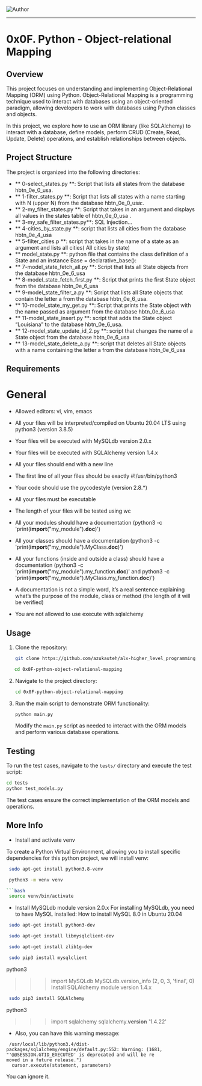 ![Author](https://img.shields.io/badge/Author-Azuka%20Uteh-blue.svg)

---
# 0x0F. Python - Object-relational Mapping



## Overview

This project focuses on understanding and implementing Object-Relational Mapping (ORM) using Python. Object-Relational Mapping is a programming technique used to interact with databases using an object-oriented paradigm, allowing developers to work with databases using Python classes and objects.

In this project, we explore how to use an ORM library (like SQLAlchemy) to interact with a database, define models, perform CRUD (Create, Read, Update, Delete) operations, and establish relationships between objects.

## Project Structure

The project is organized into the following directories:

- ** 0-select_states.py **: Script that lists all states from the database hbtn_0e_0_usa.
- ** 1-filter_states.py **: Script that lists all states with a name starting with N (upper N) from the database hbtn_0e_0_usa:.
- ** 2-my_filter_states.py **: Script that takes in an argument and displays all values in the states table of hbtn_0e_0_usa .
- ** 3-my_safe_filter_states.py**:  SQL Injection...
- ** 4-cities_by_state.py **: script that lists all cities from the database hbtn_0e_4_usa
- ** 5-filter_cities.p **: script that takes in the name of a state as an argument and lists all cities( All cities by state)
- ** model_state.py **: python file that contains the class definition of a State and an instance Base = declarative_base():
- ** 7-model_state_fetch_all.py **: Script that lists all State objects from the database hbtn_0e_6_usa
- ** 8-model_state_fetch_first.py **: Script that prints the first State object from the database hbtn_0e_6_usa
- ** 9-model_state_filter_a.py **: Script that lists all State objects that contain the letter a from the database hbtn_0e_6_usa.
- ** 10-model_state_my_get.py **: Script that prints the State object with the name passed as argument from the database hbtn_0e_6_usa
- ** 11-model_state_insert.py **:  script that adds the State object “Louisiana” to the database hbtn_0e_6_usa.
- ** 12-model_state_update_id_2.py **: script that changes the name of a State object from the database hbtn_0e_6_usa
- ** 13-model_state_delete_a.py **: script that deletes all State objects with a name containing the letter a from the database hbtn_0e_6_usa


## Requirements

 # General

- Allowed editors: vi, vim, emacs

- All your files will be interpreted/compiled on Ubuntu 20.04 LTS using python3 (version 3.8.5)

- Your files will be executed with MySQLdb version 2.0.x

- Your files will be executed with SQLAlchemy version 1.4.x

- All your files should end with a new line

- The first line of all your files should be exactly #!/usr/bin/python3

- Your code should use the pycodestyle (version 2.8.*)

- All your files must be executable

- The length of your files will be tested using wc

- All your modules should have a documentation (python3 -c 'print(__import__("my_module").__doc__)')

- All your classes should have a documentation (python3 -c 'print(__import__("my_module").MyClass.__doc__)')

- All your functions (inside and outside a class) should have a documentation (python3 -c 'print(__import__("my_module").my_function.__doc__)' and python3 -c 'print(__import__("my_module").MyClass.my_function.__doc__)')

- A documentation is not a simple word, it’s a real sentence explaining what’s the purpose of the module, class or method (the length of it will be verified)

- You are not allowed to use execute with sqlalchemy


## Usage

1. Clone the repository:

   ```bash
   git clone https://github.com/azukauteh/alx-higher_level_programming.git
   ```

```bash
   cd 0x0F-python-object-relational-mapping
   ```

2. Navigate to the project directory:

   ```bash
   cd 0x0F-python-object-relational-mapping
   ```

3. Run the main script to demonstrate ORM functionality:

   ```bash
   python main.py
   ```

   Modify the `main.py` script as needed to interact with the ORM models and perform various database operations.

## Testing

To run the test cases, navigate to the `tests/` directory and execute the test script:

```bash
cd tests
python test_models.py
```

The test cases ensure the correct implementation of the ORM models and operations.

## More Info

- Install and activate venv

To create a Python Virtual Environment, allowing you to install specific dependencies for this python project, we will install venv:

```bash
 sudo apt-get install python3.8-venv
```
```bash
 python3 -m venv venv

```bash
 source venv/bin/activate
```
- Install MySQLdb module version 2.0.x
   For installing MySQLdb, you need to have MySQL installed: How to install MySQL 8.0 in Ubuntu 20.04

```bash
 sudo apt-get install python3-dev
```
```bash
 sudo apt-get install libmysqlclient-dev
```
```bash
 sudo apt-get install zlib1g-dev
```
```bash
 sudo pip3 install mysqlclient
```

 python3
>>> import MySQLdb
>>> MySQLdb.version_info 
(2, 0, 3, 'final', 0)
Install SQLAlchemy module version 1.4.x

```bash
 sudo pip3 install SQLAlchemy
```

 python3
>>> import sqlalchemy
>>> sqlalchemy.__version__ 
'1.4.22'
- Also, you can have this warning message:

```
 /usr/local/lib/python3.4/dist-packages/sqlalchemy/engine/default.py:552: Warning: (1681, "'@@SESSION.GTID_EXECUTED' is deprecated and will be re
moved in a future release.")                                                                                                                    
  cursor.execute(statement, parameters)  
```
You can ignore it.
